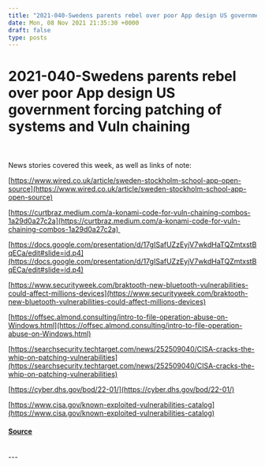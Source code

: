 ```yaml
---
title: "2021-040-Swedens parents rebel over poor App design US government forcing patching of systems and Vuln chaining"
date: Mon, 08 Nov 2021 21:35:30 +0000
draft: false
type: posts
---
```

# 2021-040-Swedens parents rebel over poor App design US government forcing patching of systems and Vuln chaining

<br/>

<br/>
News stories covered this week, as well as links of note:

[https://www.wired.co.uk/article/sweden-stockholm-school-app-open-source](https://www.wired.co.uk/article/sweden-stockholm-school-app-open-source)

[https://curtbraz.medium.com/a-konami-code-for-vuln-chaining-combos-1a29d0a27c2a](https://curtbraz.medium.com/a-konami-code-for-vuln-chaining-combos-1a29d0a27c2a) 

[https://docs.google.com/presentation/d/17gISafUZzEyjV7wkdHaTQZmtxstBqECa/edit#slide=id.p4](https://docs.google.com/presentation/d/17gISafUZzEyjV7wkdHaTQZmtxstBqECa/edit#slide=id.p4)

[https://www.securityweek.com/braktooth-new-bluetooth-vulnerabilities-could-affect-millions-devices](https://www.securityweek.com/braktooth-new-bluetooth-vulnerabilities-could-affect-millions-devices)

[https://offsec.almond.consulting/intro-to-file-operation-abuse-on-Windows.html](https://offsec.almond.consulting/intro-to-file-operation-abuse-on-Windows.html)

[https://searchsecurity.techtarget.com/news/252509040/CISA-cracks-the-whip-on-patching-vulnerabilities](https://searchsecurity.techtarget.com/news/252509040/CISA-cracks-the-whip-on-patching-vulnerabilities)

[https://cyber.dhs.gov/bod/22-01/](https://cyber.dhs.gov/bod/22-01/)

[https://www.cisa.gov/known-exploited-vulnerabilities-catalog](https://www.cisa.gov/known-exploited-vulnerabilities-catalog)

#### [Source](http://brakeingsecurity.com/2021-040-swedens-parents-rebel-over-poor-app-design-us-government-forcing-patching-of-systems-and-vuln-chaining)

<br/>
---
